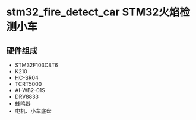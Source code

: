 # stm32_fire_detect_car STM32火焰检测小车
## 硬件组成
- STM32F103C8T6
- K210
- HC-SR04
- TCRT5000
- AI-WB2-01S
- DRV8833
- 蜂鸣器
- 电机、小车底盘
